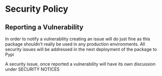 # Security Policy

## Reporting a Vulnerability

In order to notify a vulnerability creating an issue will do just fine as this package shouldn't really be used in any production environments. 
All security issues will be addressed in the next deployment of the package to Pypi

A security issue, once reported a vulnerability will have its own discussion under SECURITY NOTICES
